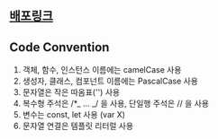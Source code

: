 ## [배포링크](https://github.com/khu107/button_components)

## Code Convention

1. 객체, 함수, 인스턴스 이름에는 camelCase 사용
2. 생성자, 클래스, 컴포넌트 이름에는 PascalCase 사용
3. 문자열은 작은 따옴표('') 사용
4. 복수형 주석은 /\*_ ... _/ 을 사용, 단일행 주석은 // 을 사용
5. 변수는 const, let 사용 (var X)
6. 문자열 연결은 템플릿 리터럴 사용
